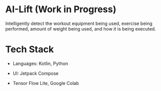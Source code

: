 # AI-Lift (Work in Progress)

Intelligently detect the workout equipment being used, exercise being performed, amount of weight being used, and how it is being executed.

# Tech Stack

* Languages: Kotlin, Python

* UI: Jetpack Compose

* Tensor Flow Lite, Google Colab

 
